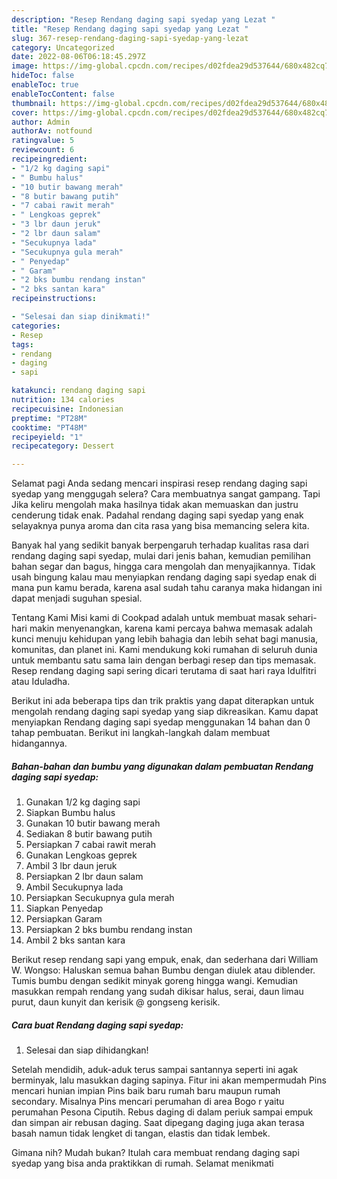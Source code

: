 ```yaml
---
description: "Resep Rendang daging sapi syedap yang Lezat "
title: "Resep Rendang daging sapi syedap yang Lezat "
slug: 367-resep-rendang-daging-sapi-syedap-yang-lezat
category: Uncategorized
date: 2022-08-06T06:18:45.297Z
image: https://img-global.cpcdn.com/recipes/d02fdea29d537644/680x482cq70/rendang-daging-sapi-syedap-foto-resep-utama.jpg
hideToc: false
enableToc: true
enableTocContent: false
thumbnail: https://img-global.cpcdn.com/recipes/d02fdea29d537644/680x482cq70/rendang-daging-sapi-syedap-foto-resep-utama.jpg
cover: https://img-global.cpcdn.com/recipes/d02fdea29d537644/680x482cq70/rendang-daging-sapi-syedap-foto-resep-utama.jpg
author: Admin
authorAv: notfound
ratingvalue: 5
reviewcount: 6
recipeingredient:
- "1/2 kg daging sapi"
- " Bumbu halus"
- "10 butir bawang merah"
- "8 butir bawang putih"
- "7 cabai rawit merah"
- " Lengkoas geprek"
- "3 lbr daun jeruk"
- "2 lbr daun salam"
- "Secukupnya lada"
- "Secukupnya gula merah"
- " Penyedap"
- " Garam"
- "2 bks bumbu rendang instan"
- "2 bks santan kara"
recipeinstructions:

- "Selesai dan siap dinikmati!"
categories:
- Resep
tags:
- rendang
- daging
- sapi

katakunci: rendang daging sapi 
nutrition: 134 calories
recipecuisine: Indonesian
preptime: "PT28M"
cooktime: "PT48M"
recipeyield: "1"
recipecategory: Dessert

---
```



Selamat pagi Anda sedang mencari inspirasi resep rendang daging sapi syedap yang menggugah selera? Cara membuatnya sangat gampang. Tapi Jika keliru mengolah maka hasilnya tidak akan memuaskan dan justru cenderung tidak enak. Padahal rendang daging sapi syedap yang enak selayaknya punya aroma dan cita rasa yang bisa memancing selera kita.


Banyak hal yang sedikit banyak berpengaruh terhadap kualitas rasa dari rendang daging sapi syedap, mulai dari jenis bahan, kemudian pemilihan bahan segar dan bagus, hingga cara mengolah dan menyajikannya. Tidak usah bingung kalau mau menyiapkan rendang daging sapi syedap enak di mana pun kamu berada, karena asal sudah tahu caranya maka hidangan ini dapat menjadi suguhan spesial.

Tentang Kami Misi kami di Cookpad adalah untuk membuat masak sehari-hari makin menyenangkan, karena kami percaya bahwa memasak adalah kunci menuju kehidupan yang lebih bahagia dan lebih sehat bagi manusia, komunitas, dan planet ini. Kami mendukung koki rumahan di seluruh dunia untuk membantu satu sama lain dengan berbagi resep dan tips memasak. Resep rendang daging sapi sering dicari terutama di saat hari raya Idulfitri atau Iduladha.


Berikut ini ada beberapa tips dan trik praktis yang dapat diterapkan untuk mengolah rendang daging sapi syedap yang siap dikreasikan. Kamu dapat menyiapkan Rendang daging sapi syedap menggunakan 14 bahan dan 0 tahap pembuatan. Berikut ini langkah-langkah dalam membuat hidangannya.

<!--inarticleads1-->

##### Bahan-bahan dan bumbu yang digunakan dalam pembuatan Rendang daging sapi syedap:

1. Gunakan 1/2 kg daging sapi
1. Siapkan  Bumbu halus
1. Gunakan 10 butir bawang merah
1. Sediakan 8 butir bawang putih
1. Persiapkan 7 cabai rawit merah
1. Gunakan  Lengkoas geprek
1. Ambil 3 lbr daun jeruk
1. Persiapkan 2 lbr daun salam
1. Ambil Secukupnya lada
1. Persiapkan Secukupnya gula merah
1. Siapkan  Penyedap
1. Persiapkan  Garam
1. Persiapkan 2 bks bumbu rendang instan
1. Ambil 2 bks santan kara


Berikut resep rendang sapi yang empuk, enak, dan sederhana dari William W. Wongso: Haluskan semua bahan Bumbu dengan diulek atau diblender. Tumis bumbu dengan sedikit minyak goreng hingga wangi. Kemudian masukkan rempah rendang yang sudah dikisar halus, serai, daun limau purut, daun kunyit dan kerisik @ gongseng kerisik. 

<!--inarticleads2-->

##### Cara buat Rendang daging sapi syedap:


1. Selesai dan siap dihidangkan!

Setelah mendidih, aduk-aduk terus sampai santannya seperti ini agak berminyak, lalu masukkan daging sapinya. Fitur ini akan mempermudah Pins mencari hunian impian Pins baik baru rumah baru maupun rumah secondary. Misalnya Pins mencari perumahan di area Bogo r yaitu perumahan Pesona Ciputih. Rebus daging di dalam periuk sampai empuk dan simpan air rebusan daging. Saat dipegang daging juga akan terasa basah namun tidak lengket di tangan, elastis dan tidak lembek. 

Gimana nih? Mudah bukan? Itulah cara membuat rendang daging sapi syedap yang bisa anda praktikkan di rumah. Selamat menikmati
